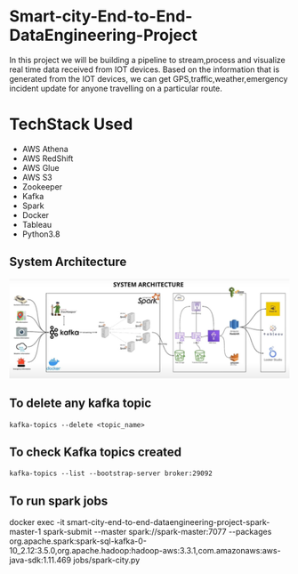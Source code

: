 # Smart-city-End-to-End-DataEngineering-Project
In this project we will be building a pipeline to stream,process and visualize real time data received from IOT devices.
Based on the information that is generated from the IOT devices, we can get GPS,traffic,weather,emergency incident update for anyone travelling on a particular route.

# TechStack Used
 - AWS Athena
 - AWS RedShift
 - AWS Glue
 - AWS S3
 - Zookeeper
 - Kafka
 - Spark
 - Docker
 - Tableau
 - Python3.8

 ## System Architecture
 ![alt text](image.png)

 ## To delete any kafka topic
    kafka-topics --delete <topic_name>
 ## To check Kafka topics created
    kafka-topics --list --bootstrap-server broker:29092

## To run spark jobs
docker exec -it smart-city-end-to-end-dataengineering-project-spark-master-1 spark-submit --master spark://spark-master:7077 --packages org.apache.spark:spark-sql-kafka-0-10_2.12:3.5.0,org.apache.hadoop:hadoop-aws:3.3.1,com.amazonaws:aws-java-sdk:1.11.469 jobs/spark-city.py
    